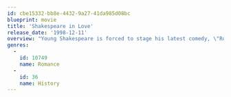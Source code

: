 ```yaml
---
id: cbe15332-bb8e-4432-9a27-41da985d08bc
blueprint: movie
title: 'Shakespeare in Love'
release_date: '1998-12-11'
overview: "Young Shakespeare is forced to stage his latest comedy, \"Romeo and Ethel, the Pirate's Daughter,\" before it's even written. When a lovely noblewoman auditions for a role, they fall into forbidden love -- and his play finds a new life (and title). As their relationship progresses, Shakespeare's comedy soon transforms into tragedy."
genres:
  -
    id: 10749
    name: Romance
  -
    id: 36
    name: History
---
```

